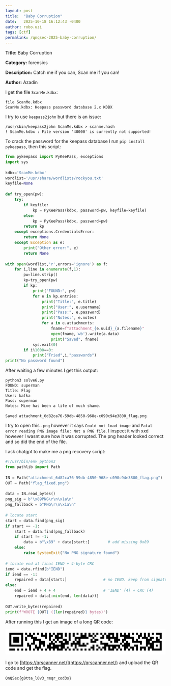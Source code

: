 ```yaml
---
layout: post
title:  "Baby Corruption"
date:   2025-10-18 16:12:43 -0400
author: robo.uzi
tags: [ctf]
permalink: /qnqsec-2025-baby-corruption/
---
```


**Title:** Baby Corruption

**Category:** forensics

**Description:** Catch me if you can, Scan me if you can!

**Author:** Azadin

I get the file `ScanMe.kdbx`:
```shell
file ScanMe.kdbx  
ScanMe.kdbx: Keepass password database 2.x KDBX
```

I try to use `keepass2john` but there is an issue:
```shell
/usr/sbin/keepass2john ScanMe.kdbx > scanme.hash  
! ScanMe.kdbx : File version '40000' is currently not supported!
```

To crack the password for the keepass database I run `pip install pykeepass`, then this script:
```python
from pykeepass import PyKeePass, exceptions
import sys

kdbx='ScanMe.kdbx'
wordlist='/usr/share/wordlists/rockyou.txt'
keyfile=None

def try_open(pw):
    try:
        if keyfile:
            kp = PyKeePass(kdbx, password=pw, keyfile=keyfile)
        else:
            kp = PyKeePass(kdbx, password=pw)
        return kp
    except exceptions.CredentialsError:
        return None
    except Exception as e:
        print("Other error:", e)
        return None

with open(wordlist,'r',errors='ignore') as f:
    for i,line in enumerate(f,1):
        pw=line.strip()
        kp=try_open(pw)
        if kp:
            print("FOUND:", pw)
            for e in kp.entries:
                print("Title:", e.title)
                print("User:", e.username)
                print("Pass:", e.password)
                print("Notes:", e.notes)
                for a in e.attachments:
                    fname=f"attachment_{e.uuid}_{a.filename}"
                    open(fname,'wb').write(a.data)
                    print("Saved", fname)
            sys.exit(0)
        if i%1000==0:
            print("Tried",i,"passwords")
print("No password found")
```

After waiting a few minutes I get this output:
```shell
python3 solve6.py  
FOUND: superman  
Title: Flag  
User: kafka  
Pass: superman  
Notes: Mine has been a life of much shame.  
  
Saved attachment_6d82ca76-59db-4850-968e-c090c94e3800_flag.png
```

I try to open this `.png` however it says `Could not load image` and `Fatal error reading PNG image file: Not a PNG file`. I inspect it with xxd however I wasnt sure how it was corrupted. The png header looked correct and so did the end of the file.

I ask chatgpt to make me a png recovery script:
```python
#!/usr/bin/env python3
from pathlib import Path

IN = Path("attachment_6d82ca76-59db-4850-968e-c090c94e3800_flag.png")
OUT = Path("flag_fixed.png")

data = IN.read_bytes()
png_sig = b"\x89PNG\r\n\x1a\n"
png_fallback = b"PNG\r\n\x1a\n"

# locate start
start = data.find(png_sig)
if start == -1:
    start = data.find(png_fallback)
    if start != -1:
        data = b"\x89" + data[start:]        # add missing 0x89
    else:
        raise SystemExit("No PNG signature found")

# locate end at final IEND + 4-byte CRC
iend = data.rfind(b"IEND")
if iend == -1:
    repaired = data[start:]                # no IEND. keep from signature
else:
    end = iend + 4 + 4                     # 'IEND' (4) + CRC (4)
    repaired = data[:min(end, len(data))]

OUT.write_bytes(repaired)
print(f"WROTE {OUT} ({len(repaired)} bytes)")
```

After running this I get an image of a long QR code:

![Alt text](/images/flag_fixed.png)

I go to [https://qrscanner.net/](https://qrscanner.net/) and upload the QR code and get the flag.

`QnQSec{g0tta_l0v3_rmqr_cod3s}`